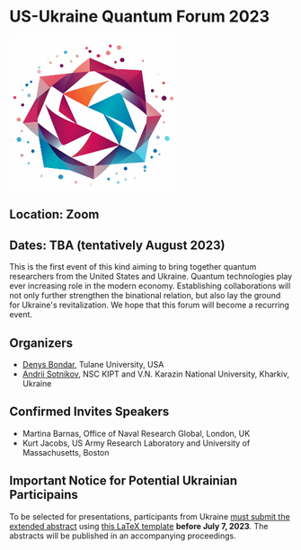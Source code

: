 # US-Ukraine Quantum Forum 2023

<img src="./logo.png" width="300">


## Location: Zoom
## Dates: TBA (tentatively August 2023)

This is the first event of this kind aiming to bring together quantum researchers from the United States and Ukraine. Quantum technologies play ever increasing role in the modern economy. Establishing collaborations will not only further strengthen the binational relation, but also lay the ground for Ukraine's revitalization. We hope that this forum will become a recurring event.

## Organizers

* [Denys Bondar](https://sse.tulane.edu/pep/faculty/bondar), Tulane University, USA
* [Andrii Sotnikov](https://sites.google.com/site/agsotnikov/), NSC KIPT and V.N. Karazin National University, Kharkiv, Ukraine

## Confirmed Invites Speakers

* Martina Barnas, Office of Naval Research Global, London, UK
* Kurt Jacobs, US Army Research Laboratory and University of Massachusetts, Boston


## Important Notice for Potential Ukrainian Participains 

To be selected for presentations, participants from Ukraine [must submit the extended abstract](https://cmt3.research.microsoft.com/User/Login?ReturnUrl=%2FUSUAqForum2023) using [this LaTeX template](./surname_name.tex) **before July 7, 2023**. The abstracts will be published in an accompanying proceedings.
